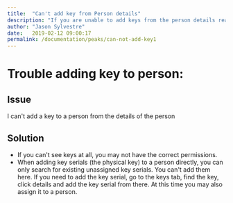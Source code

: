 ```yaml
---
title:  "Can't add key from Person details"
description: "If you are unable to add keys from the person details read this article."
author: "Jason Sylvestre"
date:   2019-02-12 09:00:17
permalink: /documentation/peaks/can-not-add-key1
---
```


# Trouble adding key to person:

## Issue
I can't add a key to a person from the details of the person

## Solution
* If you can't see keys at all, you may not have the correct permissions.
* When adding key serials (the physical key) to a person directly, you can only search for existing unassigned key serials. You can't add them here. If you need to add the key serial, go to the keys tab, find the key, click details and add the key serial from there. At this time you may also assign it to a person.
